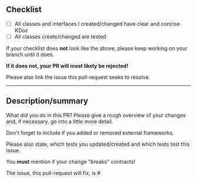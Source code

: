 ## Checklist
    
- [ ] All classes and interfaces I created/changed have clear and concise KDoc
- [ ] All classes create/changed are tested

If your checklist does **not** look like the above, please keep working on your branch until it does.
    
**If it does not, your PR will most likely be rejected!**

Please also link the issue this pull-request seeks to resolve.
    
---
    
## Description/summary

What did you do in this PR? Please give a rough overview of your changes and, if necessary, go into a little more detail.
    
Don't forget to include if you added or removed external frameworks.

Please also state, which tests you updated/created and which tests test this issue.
    
You **must** mention if your change "breaks" contracts!

The issue, this pull-request will fix, is #<Nummer>